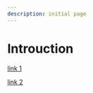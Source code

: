 ```yaml
---
description: initial page
---
```


# Introuction

[link 1]([https://app.gitbook.com/@gianlucafilippi-91/s/gianluca-filippi/~/drafts/-Mki0YtuHuRmlCOL\_fzL/chapter-1](https://app.gitbook.com/@gianlucafilippi-91/s/gianluca-filippi/~/drafts/-Mki0YtuHuRmlCOL_fzL/chapter-1))

[link 2]([https://app.gitbook.com/@gianlucafilippi-91/s/gianluca-filippi/~/drafts/-Mki0YtuHuRmlCOL\_fzL/chapter-2](https://app.gitbook.com/@gianlucafilippi-91/s/gianluca-filippi/~/drafts/-Mki0YtuHuRmlCOL_fzL/chapter-2))



